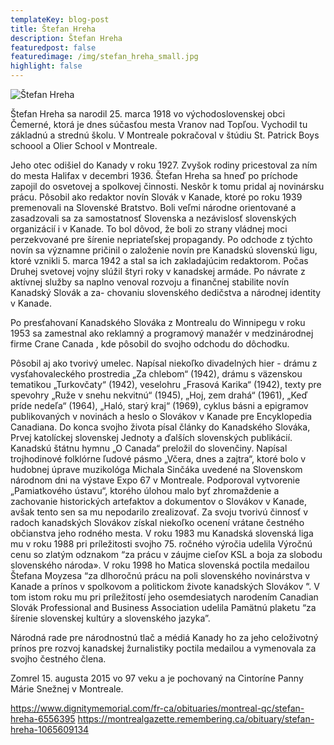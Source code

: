 ```yaml
---
templateKey: blog-post
title: Štefan Hreha
description: Štefan Hreha
featuredpost: false
featuredimage: /img/stefan_hreha_small.jpg
highlight: false
---
```

![Štefan Hreha](/img/stefan_hreha_big.jpg "Štefan Hreha")

Štefan Hreha sa narodil 25. marca 1918 vo východoslovenskej obci Čemerné, ktorá je dnes súčasťou mesta Vranov nad Topľou. Vychodil tu základnú a strednú školu. V Montreale pokračoval v štúdiu St. Patrick Boys schoool a Olier School v Montreale.

Jeho otec odišiel do Kanady v roku 1927. Zvyšok rodiny pricestoval za ním do mesta Halifax v decembri 1936. Štefan Hreha sa hneď po príchode zapojil do osvetovej a spolkovej činnosti. Neskôr k tomu pridal aj novinársku prácu. Pôsobil ako redaktor novín Slovák v Kanade, ktoré po roku 1939 premenovali na Slovenské Bratstvo. Boli veľmi národne orientované a zasadzovali sa za samostatnosť Slovenska a nezávislosť slovenských organizácií i v Kanade. To bol dôvod, že boli zo strany vládnej moci perzekvované pre šírenie nepriateľskej propagandy. Po odchode z týchto novín sa významne pričinil o založenie novín pre Kanadskú slovenskú ligu, ktoré vznikli 5. marca 1942 a stal sa ich zakladajúcim redaktorom. Počas Druhej svetovej vojny slúžil štyri roky v kanadskej armáde. Po návrate z aktívnej služby sa naplno venoval rozvoju a finančnej stabilite novín Kanadský Slovák a za- chovaniu slovenského dedičstva a národnej identity v Kanade.

Po presťahovaní Kanadského Slováka z Montrealu do Winnipegu v roku 1953 sa zamestnal ako reklamný a programový manažér v medzinárodnej firme Crane Canada , kde pôsobil do svojho odchodu do dôchodku.

Pôsobil aj ako tvorivý umelec. Napísal niekoľko divadelných hier - drámu z vysťahovaleckého prostredia „Za chlebom“ (1942), drámu s väzenskou tematikou „Turkovčaty“ (1942), veselohru „Frasová Karika“ (1942), texty pre spevohry „Ruže v snehu nekvitnú“ (1945), „Hoj, zem drahá“ (1961), „Keď príde nedeľa“ (1964), „Haló, starý kraj“ (1969), cyklus básni a epigramov publikovaných v novinách a heslo o Slovákov v Kanade pre Encyklopedia Canadiana. Do konca svojho života písal články do Kanadského Slováka, Prvej katolíckej slovenskej Jednoty a ďalších slovenských publikácií. Kanadskú štátnu hymnu „O Canada“ preložil do slovenčiny. Napísal trojhodinové folklórne ľudové pásmo „Včera, dnes a zajtra“, ktoré bolo v hudobnej úprave muzikológa Michala Sinčáka uvedené na Slovenskom národnom dni na výstave Expo 67 v Montreale. Podporoval vytvorenie „Pamiatkového ústavu“, ktorého úlohou malo byť zhromaždenie a zachovanie historických artefaktov a dokumentov o Slovákov v Kanade, avšak tento sen sa mu nepodarilo zrealizovať. 
Za svoju tvorivú činnosť v radoch kanadských Slovákov získal niekoľko ocenení vrátane čestného občianstva jeho rodného mesta. V roku 1983 mu Kanadská slovenská liga mu v roku 1988 pri príležitosti svojho 75. ročného výročia udelila Výročnú cenu so zlatým odznakom “za prácu v záujme cieľov KSL a boja za slobodu slovenského národa». V roku 1998 ho Matica slovenská poctila medailou Štefana Moyzesa “za dlhoročnú prácu na poli slovenského novinárstva v Kanade a prínos v spolkovom a politickom živote kanadských Slovákov ́“. V tom istom roku mu pri príležitostí jeho osemdesiatych narodením Canadian Slovák Professional and Business Association udelila Pamätnú plaketu “za šírenie slovenskej kultúry a slovenského jazyka”.

Národná rade pre národnostnú tlač a médiá Kanady ho za jeho celoživotný prínos pre rozvoj kanadskej žurnalistiky poctila medailou a vymenovala za svojho čestného člena.

Zomrel 15. augusta 2015 vo 97 veku a je pochovaný na Cintoríne Panny Márie Snežnej v Montreale.

https://www.dignitymemorial.com/fr-ca/obituaries/montreal-qc/stefan-hreha-6556395
https://montrealgazette.remembering.ca/obituary/stefan-hreha-1065609134 
